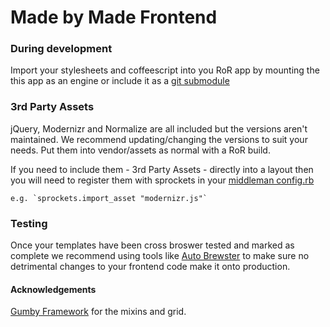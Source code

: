 Made by Made Frontend
=============

### During development
Import your stylesheets and coffeescript into you RoR app by mounting the this app as an engine or include it as a [git submodule](http://git-scm.com/book/en/Git-Tools-Submodules)

### 3rd Party Assets
jQuery, Modernizr and Normalize are all included but the versions aren't maintained. We recommend updating/changing the versions to suit your needs. Put them into vendor/assets as normal with a RoR build.

If you need to include them - 3rd Party Assets - directly into a layout then you will need to register them with sprockets in your [middleman config.rb](http://middlemanapp.com/asset-pipeline/#toc_2)

    e.g. `sprockets.import_asset "modernizr.js"`

### Testing
Once your templates have been cross broswer tested and marked as complete we recommend using tools like [Auto Brewster](https://github.com/madebymade/autobrewster) to make sure no detrimental changes to your frontend code make it onto production.


#### Acknowledgements
[Gumby Framework](http://gumbyframework.com/docs/mixins/) for the mixins and grid.
